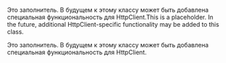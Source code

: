 <span data-ttu-id="18f1a-p108">Это заполнитель. В будущем к этому классу может быть добавлена специальная функциональность для HttpClient.</span><span class="sxs-lookup"><span data-stu-id="18f1a-p108">This is a placeholder. In the future, additional HttpClient-specific functionality may be added to this class.</span></span>

Это заполнитель. В будущем к этому классу может быть добавлена специальная функциональность для HttpClient.

